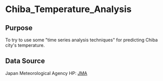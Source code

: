 # Chiba_Temperature_Analysis

## Purpose

To try to use some "time series analysis techniques" for predicting Chiba city's temperature.

## Data Source

Japan Meteorological Agency HP: [JMA](http://www.data.jma.go.jp/obd/stats/etrn/select/prefecture00.php)

## 

